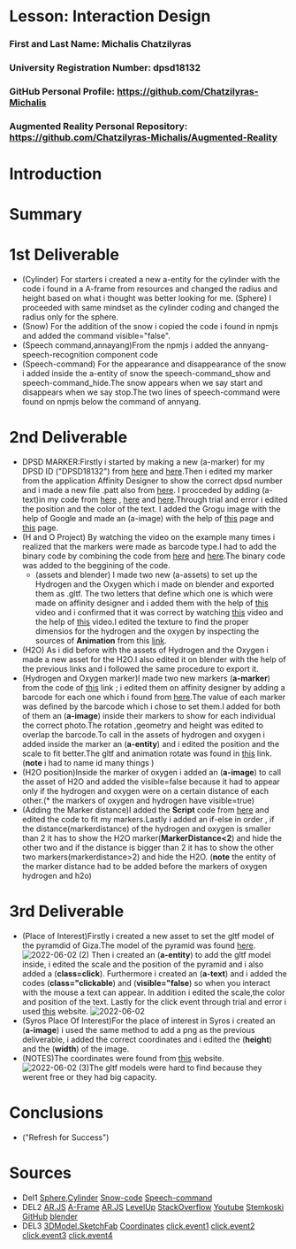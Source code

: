 # Lesson: Interaction Design

### First and Last Name: Michalis Chatzilyras
### University Registration Number: dpsd18132
### GitHub Personal Profile: https://github.com/Chatzilyras-Michalis
### Augmented Reality Personal Repository: https://github.com/Chatzilyras-Michalis/Augmented-Reality

# Introduction

# Summary


# 1st Deliverable
- (Cylinder) For starters i created a new a-entity for the cylinder with the code i found in a A-frame from resources and changed the radius and height based on what i thought was better looking for me.
(Sphere) I proceeded with same mindset as the cylinder coding and changed the radius only for the sphere.
- (Snow) For the addition of the snow i copied the code i found in npmjs and added the command visible="false".
- (Speech command,annayang)From the npmjs i added the annyang-speech-recognition component code
- (Speech-command) For the appearance and disappearance of the snow i added inside the a-entity of snow the speech-command_show and speech-command_hide.The snow appears when we say start and disappears when we say stop.The two lines of speech-command were found on npmjs below the command of annyang.
# 2nd Deliverable
- DPSD MARKER:Firstly i started by making a new (a-marker) for my DPSD ID ("DPSD18132") from [here](https://medium.com/arjs/how-to-create-your-own-marker-44becbec1105) and [here](https://aframe.io/blog/arjs/).Then i edited my marker from the application Affinity Designer to show the correct dpsd number and i made a new file .patt also from [here](https://aframe.io/blog/arjs/).
I procceded by adding (a-text)in my code from [here](https://stackoverflow.com/questions/50323583/display-text-inside-3d-box-using-aframe-aframe-ar) ,  [here](https://ar-js-org.github.io/AR.js-Docs/)  and  [here](https://levelup.gitconnected.com/simple-augmented-reality-ar-integration-with-a-frame-f625e9dc66b8).Through trial and error i edited the position and the color of the text. I added the Grogu image with the help of Google and made an (a-image) with the help of [this](https://stackoverflow.com/questions/47610133/display-png-image-file-with-ar-js-augmented-reality) page and [this](https://aframe.io/blog/arjs/) page.
- (H and O Project) By watching the video on the example many times i realized that the markers were made as barcode type.I had to add the binary code by combining the code from [here](https://ar-js-org.github.io/AR.js-Docs/marker-based/) and [here](https://aframe.io/blog/arjs/).The binary code was added to the beggining of the code.
  - (assets and blender) I made two new (a-assets) to set up the Hydrogen and the Oxygen which i made on blender and exported them as .gltf. The two letters that define which one is which were made on affinity designer and i added them with the help of [this](https://www.youtube.com/watch?v=r5YNJghc81U&list=PLSMwPLroTXpBAptfsnWC95GM438Snk0IK&index=3) video and i confirmed that it was correct by watching [this](https://www.youtube.com/watch?v=jLGWE335J28) video and the help of [this](https://www.youtube.com/watch?v=IF9juYtbyoI&list=PLSMwPLroTXpBAptfsnWC95GM438Snk0IK&index=2&t=411s) video.I edited the texture to find the proper dimensios for the hydrogen and the oxygen by inspecting the sources of **Animation** from this [link](https://stemkoski.github.io/AR.js-examples/index.html?fbclid=IwAR3rNAQHrtUZ_n_ZzdC1NlWbWdfqfk39BByAimab6U210yrv7FDFGMxTb4I). 
- (H2O) As i did before with the assets of Hydrogen and the Oxygen i made a new asset for the H2O.I also edited it on blender with the help of the previous links and i followed the same procedure to export it.
- (Hydrogen and Oxygen marker)I made two new markers  (**a-marker**) from the code of [this](https://aframe.io/blog/arjs/) link ; i edited them on affinity designer by adding a barcode for each one which i found from [here](https://github.com/nicolocarpignoli/artoolkit-barcode-markers-collection).The value of each marker was defined by the barcode which i chose to set them.I added for both of them an (**a-image**) inside their markers to show for each individual the correct photo.The rotation ,geometry and height was edited to overlap the barcode.To call in the assets of hydrogen and oxygen i added inside the marker an (**a-entity**) and i edited the position and the scale to fit better.The gltf and animation rotate was found in [this](https://stemkoski.github.io/AR.js-examples/index.html?fbclid=IwAR3rNAQHrtUZ_n_ZzdC1NlWbWdfqfk39BByAimab6U210yrv7FDFGMxTb4I) link.(**note** i had to name id many things )
- (H2O position)Inside the  marker of oxygen i added an (**a-image**) to call the asset of H2O and added the visible=false because it had to appear only if the hydrogen and oxygen were on a certain distance of each other.(* the markers of oxygen and hydrogen have visible=true)
- (Adding the Marker distance)I added the **Script** code from [here](https://stackoverflow.com/questions/61239107/how-to-get-marker-position-x-y-ar-js) and edited the code to fit my markers.Lastly i added an if-else in order , if the distance(markerdistance) of the hydrogen and oxygen is smaller than 2 it has to show the H2O marker(**MarkerDistance<2**) and hide the other two  and if the distance is bigger than 2 it has to show the other two markers(markerdistance>2) and hide the H2O.
(**note** the entity of the marker distance had to be added before the markers of oxygen hydrogen and h2o)

# 3rd Deliverable 
- (Place of Interest)Firstly i created a new asset to set the gltf model of the pyramdid of Giza.The model of the pyramid was found [here](https://sketchfab.com/feed?gclid=CjwKCAjwv-GUBhAzEiwASUMm4hktMGUqVvSpMONTaKz5gQwut6va16T84BjftLPkHUwr9gzF_2mTWBoCuiQQAvD_BwE&utm_campaign=358341061&utm_content=414556469961&utm_medium=cpc&utm_source=googleads&utm_term=sketch%20fab).![2022-06-02 (2)](https://user-images.githubusercontent.com/100956239/171689542-7f9e9ee0-b395-4b3d-aa40-0912264c3ec4.png)
Then i created an (**a-entity**) to add the gltf model inside, i edited the scale and the position of the pyramid and i also added a (**class=click**).
Furthermore i created  an (**a-text**) and i added the codes (**class="clickable**) and (**visible="false**) so when you interact with the mouse a text can appear.
In addition i edited the scale,the color and position of the text.
Lastly for the click event through trial and error i used [this](https://glitch.com/~salty-partner-1) website. ![2022-06-02](https://user-images.githubusercontent.com/100956239/171694503-79e15757-71e2-4766-92af-c4b9906c2ed1.png)
- (Syros Place Of Interest)For the place of interest in Syros i created an (**a-image**) i used the same method to add a png as the previous deliverable, i added the correct coordinates and i edited the (**height**) and the (**width**) of the image.
- (NOTES)The coordinates were found from [this](https://www.latlong.net/) website.![2022-06-02 (3)](https://user-images.githubusercontent.com/100956239/171695841-4b77d10a-ce4d-481e-b45b-1a142f28a9aa.png)The gltf models were hard to find because they werent free or they had big capacity.




# Conclusions
- ("Refresh for Success")

# Sources
- Del1
[Sphere,Cylinder](https://aframe.io/docs/1.3.0/components/geometry.html#cylinder#)
[Snow-code](https://www.npmjs.com/package/aframe-particle-system-component)
[Speech-command](https://www.npmjs.com/package/aframe-speech-command-component)
- DEL2
 [AR.JS](https://medium.com/arjs/how-to-create-your-own-marker-44becbec1105)
 [A-Frame](https://aframe.io/blog/arjs/)
 [AR.JS](https://ar-js-org.github.io/AR.js-Docs/) 
 [LevelUp](https://levelup.gitconnected.com/simple-augmented-reality-ar-integration-with-a-frame-f625e9dc66b8)
 [StackOverflow](https://stackoverflow.com/questions/47610133/display-png-image-file-with-ar-js-augmented-reality)
 [Youtube](https://www.youtube.com/watch?v=jLGWE335J28)
 [Stemkoski](https://stemkoski.github.io/AR.js-examples/index.html?fbclid=IwAR3rNAQHrtUZ_n_ZzdC1NlWbWdfqfk39BByAimab6U210yrv7FDFGMxTb4I)
 [GitHub](https://github.com/nicolocarpignoli/artoolkit-barcode-markers-collection)
 [blender](https://www.blender.org/)
- DEL3
[3DModel.SketchFab](https://sketchfab.com/feed?gclid=CjwKCAjwv-GUBhAzEiwASUMm4jqk2QiT5_lLoLi7IPMMDZuuO06bTQABpyMrQmHwX-FNzmhmrMYzbxoCbIEQAvD_BwE&utm_campaign=358341061&utm_content=414556469961&utm_medium=cpc&utm_source=googleads&utm_term=sketch%20fab)
[Coordinates](https://www.latlong.net/)
[click.event1](https://medium.com/swlh/how-to-handle-click-events-on-ar-js-f397ea5994d)
[click.event2](https://stackoverflow.com/questions/63151052/click-event-on-a-entity-in-ar-js)
[click.event3](https://stackoverflow.com/questions/63151052/click-event-on-a-entity-in-ar-js)
[click.event4](https://glitch.com/edit/#!/salty-partner-1?path=index.html%3A7%3A74)


